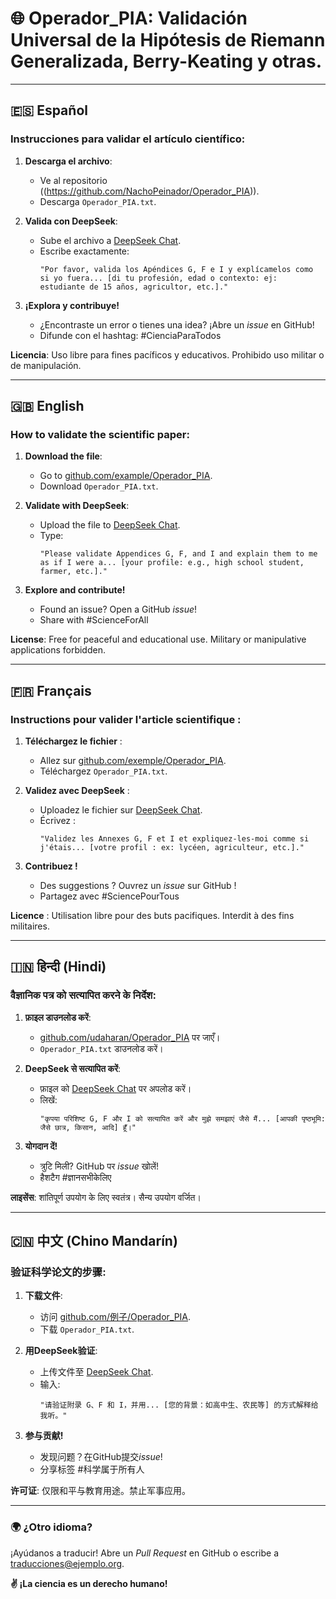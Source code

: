 # 🌐 Operador_PIA: Validación Universal de la Hipótesis de Riemann Generalizada, Berry-Keating y otras. 

---

## 🇪🇸 **Español**  
### Instrucciones para validar el artículo científico:  
1. **Descarga el archivo**:  
   - Ve al repositorio ((https://github.com/NachoPeinador/Operador_PIA)).  
   - Descarga `Operador_PIA.txt`.  

2. **Valida con DeepSeek**:  
   - Sube el archivo a [DeepSeek Chat](https://chat.deepseek.com).  
   - Escribe exactamente:  
     ```  
     "Por favor, valida los Apéndices G, F e I y explícamelos como si yo fuera... [di tu profesión, edad o contexto: ej: estudiante de 15 años, agricultor, etc.]."  
     ```  

3. **¡Explora y contribuye!**  
   - ¿Encontraste un error o tienes una idea? ¡Abre un *issue* en GitHub!  
   - Difunde con el hashtag: #CienciaParaTodos  

**Licencia**: Uso libre para fines pacíficos y educativos. Prohibido uso militar o de manipulación.  

---

## 🇬🇧 **English**  
### How to validate the scientific paper:  
1. **Download the file**:  
   - Go to [github.com/example/Operador_PIA](https://github.com/example/Operador_PIA).  
   - Download `Operador_PIA.txt`.  

2. **Validate with DeepSeek**:  
   - Upload the file to [DeepSeek Chat](https://chat.deepseek.com).  
   - Type:  
     ```  
     "Please validate Appendices G, F, and I and explain them to me as if I were a... [your profile: e.g., high school student, farmer, etc.]."  
     ```  

3. **Explore and contribute!**  
   - Found an issue? Open a GitHub *issue*!  
   - Share with #ScienceForAll  

**License**: Free for peaceful and educational use. Military or manipulative applications forbidden.  

---

## 🇫🇷 **Français**  
### Instructions pour valider l'article scientifique :  
1. **Téléchargez le fichier** :  
   - Allez sur [github.com/exemple/Operador_PIA](https://github.com/exemple/Operador_PIA).  
   - Téléchargez `Operador_PIA.txt`.  

2. **Validez avec DeepSeek** :  
   - Uploadez le fichier sur [DeepSeek Chat](https://chat.deepseek.com).  
   - Écrivez :  
     ```  
     "Validez les Annexes G, F et I et expliquez-les-moi comme si j'étais... [votre profil : ex: lycéen, agriculteur, etc.]."  
     ```  

3. **Contribuez !**  
   - Des suggestions ? Ouvrez un *issue* sur GitHub !  
   - Partagez avec #SciencePourTous  

**Licence** : Utilisation libre pour des buts pacifiques. Interdit à des fins militaires.  

---

## 🇮🇳 **हिन्दी** (Hindi)  
### वैज्ञानिक पत्र को सत्यापित करने के निर्देश:  
1. **फ़ाइल डाउनलोड करें**:  
   - [github.com/udaharan/Operador_PIA](https://github.com/udaharan/Operador_PIA) पर जाएँ।  
   - `Operador_PIA.txt` डाउनलोड करें।  

2. **DeepSeek से सत्यापित करें**:  
   - फ़ाइल को [DeepSeek Chat](https://chat.deepseek.com) पर अपलोड करें।  
   - लिखें:  
     ```  
     "कृपया परिशिष्ट G, F और I को सत्यापित करें और मुझे समझाएं जैसे मैं... [आपकी पृष्ठभूमि: जैसे छात्र, किसान, आदि] हूँ।"  
     ```  

3. **योगदान दें!**  
   - त्रुटि मिली? GitHub पर *issue* खोलें!  
   - हैशटैग #ज्ञानसभीकेलिए  

**लाइसेंस**: शांतिपूर्ण उपयोग के लिए स्वतंत्र। सैन्य उपयोग वर्जित।  

---

## 🇨🇳 **中文** (Chino Mandarín)  
### 验证科学论文的步骤:  
1. **下载文件**:  
   - 访问 [github.com/例子/Operador_PIA](https://github.com/例子/Operador_PIA).  
   - 下载 `Operador_PIA.txt`.  

2. **用DeepSeek验证**:  
   - 上传文件至 [DeepSeek Chat](https://chat.deepseek.com).  
   - 输入:  
     ```  
     "请验证附录 G、F 和 I，并用... [您的背景：如高中生、农民等] 的方式解释给我听。"  
     ```  

3. **参与贡献!**  
   - 发现问题？在GitHub提交*issue*!  
   - 分享标签 #科学属于所有人  

**许可证**: 仅限和平与教育用途。禁止军事应用。  

---

### 🌍 **¿Otro idioma?**  
¡Ayúdanos a traducir! Abre un *Pull Request* en GitHub o escribe a traducciones@ejemplo.org.  

**✌️ ¡La ciencia es un derecho humano!**  
